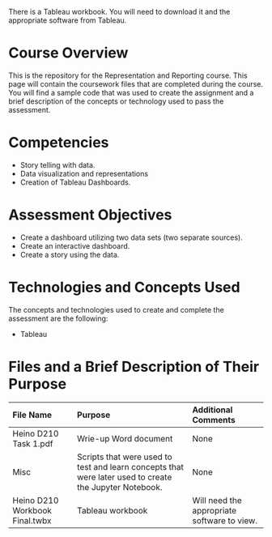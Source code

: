 There is a Tableau workbook.  You will need to download it and the appropriate software from Tableau.
# Course Overview

This is the repository for the Representation and Reporting course. This page will contain the coursework files that are completed during the course.  You will find a sample code that was used to create the assignment and a brief description of the concepts or technology used to pass the assessment. 

# Competencies
- Story telling with data. 
- Data visualization and representations
- Creation of Tableau Dashboards.

# Assessment Objectives
- Create a dashboard utilizing two data sets (two separate sources).
- Create an interactive dashboard.
- Create a story using the data.

# Technologies and Concepts Used
The concepts and technologies used to create and complete the assessment are the following:
- Tableau



# Files and a Brief Description of Their Purpose

|**File Name**|**Purpose**|**Additional Comments**|
|:-----|:-----|:-----|
| Heino D210 Task 1.pdf | Wrie-up Word document  | None |
|Misc| Scripts that were used to test and learn concepts that were later used to create the Jupyter Notebook.| None |
| Heino D210 Workbook Final.twbx| Tableau workbook| Will need the appropriate software to view.|
